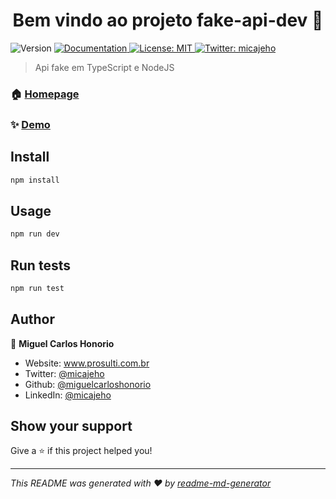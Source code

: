 <h1 align="center">Bem vindo ao projeto fake-api-dev 👋</h1>
<p>
  <img alt="Version" src="https://img.shields.io/badge/version-1.0.0-blue.svg?cacheSeconds=2592000" />
  <a href="https://dev-fake-api.herokuapp.com/" target="_blank">
    <img alt="Documentation" src="https://img.shields.io/badge/documentation-yes-brightgreen.svg" />
  </a>
  <a href="#" target="_blank">
    <img alt="License: MIT" src="https://img.shields.io/badge/License-MIT-yellow.svg" />
  </a>
  <a href="https://twitter.com/micajeho" target="_blank">
    <img alt="Twitter: micajeho" src="https://img.shields.io/twitter/follow/micajeho.svg?style=social" />
  </a>
</p>

> Api fake em TypeScript e NodeJS

### 🏠 [Homepage](https://github.com/miguelcarloshonorio/node-typescript)

### ✨ [Demo](https://dev-fake-api.herokuapp.com/)

## Install

```sh
npm install
```

## Usage

```sh
npm run dev
```

## Run tests

```sh
npm run test
```

## Author

👤 **Miguel Carlos Honorio**

* Website: www.prosulti.com.br
* Twitter: [@micajeho](https://twitter.com/micajeho)
* Github: [@miguelcarloshonorio](https://github.com/miguelcarloshonorio)
* LinkedIn: [@micajeho](https://linkedin.com/in/micajeho)

## Show your support

Give a ⭐️ if this project helped you!

***
_This README was generated with ❤️ by [readme-md-generator](https://github.com/kefranabg/readme-md-generator)_